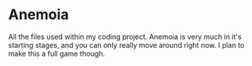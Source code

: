 # Anemoia
All the files used within my coding project.
Anemoia is very much in it's starting stages, and you can only really move around right now. I plan to make this a full game though.
